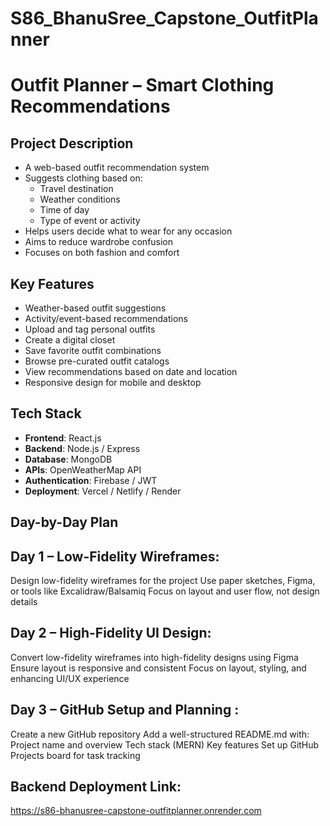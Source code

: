 # S86_BhanuSree_Capstone_OutfitPlanner
# Outfit Planner – Smart Clothing Recommendations

##  Project Description

- A web-based outfit recommendation system  
- Suggests clothing based on:  
  - Travel destination  
  - Weather conditions  
  - Time of day  
  - Type of event or activity  
- Helps users decide what to wear for any occasion  
- Aims to reduce wardrobe confusion  
- Focuses on both fashion and comfort  

## Key Features

- Weather-based outfit suggestions  
- Activity/event-based recommendations  
- Upload and tag personal outfits  
- Create a digital closet  
- Save favorite outfit combinations  
- Browse pre-curated outfit catalogs  
- View recommendations based on date and location  
- Responsive design for mobile and desktop  

##  Tech Stack

- **Frontend**: React.js  
- **Backend**: Node.js / Express  
- **Database**: MongoDB  
- **APIs**: OpenWeatherMap API  
- **Authentication**: Firebase / JWT  
- **Deployment**: Vercel / Netlify / Render  

##  Day-by-Day Plan

## Day 1 – Low-Fidelity Wireframes:  

Design low-fidelity wireframes for the project
Use paper sketches, Figma, or tools like Excalidraw/Balsamiq
Focus on layout and user flow, not design details

## Day 2 – High-Fidelity UI Design:
Convert low-fidelity wireframes into high-fidelity designs using Figma
Ensure layout is responsive and consistent
Focus on layout, styling, and enhancing UI/UX experience

## Day 3 – GitHub Setup and Planning :
Create a new GitHub repository 
Add a well-structured README.md with:
Project name and overview
Tech stack (MERN)
Key features
Set up GitHub Projects board for task tracking

## Backend Deployment Link:
https://s86-bhanusree-capstone-outfitplanner.onrender.com




